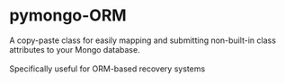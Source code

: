 # pymongo-ORM
A copy-paste class for easily mapping and submitting non-built-in class attributes to your Mongo database.
<br>
<br>
Specifically useful for ORM-based recovery systems 
